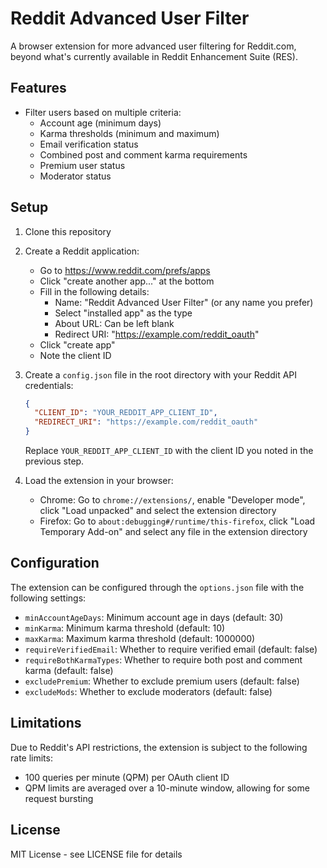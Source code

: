 # Reddit Advanced User Filter

A browser extension for more advanced user filtering for Reddit.com, beyond what's currently available in Reddit Enhancement Suite (RES).

## Features

- Filter users based on multiple criteria:
  - Account age (minimum days)
  - Karma thresholds (minimum and maximum)
  - Email verification status
  - Combined post and comment karma requirements
  - Premium user status
  - Moderator status

## Setup

1. Clone this repository

2. Create a Reddit application:
   - Go to https://www.reddit.com/prefs/apps
   - Click "create another app..." at the bottom
   - Fill in the following details:
     - Name: "Reddit Advanced User Filter" (or any name you prefer)
     - Select "installed app" as the type
     - About URL: Can be left blank
     - Redirect URI: "https://example.com/reddit_oauth"
   - Click "create app"
   - Note the client ID

3. Create a `config.json` file in the root directory with your Reddit API credentials:
   ```json
   {
     "CLIENT_ID": "YOUR_REDDIT_APP_CLIENT_ID",
     "REDIRECT_URI": "https://example.com/reddit_oauth"
   }
   ```
   Replace `YOUR_REDDIT_APP_CLIENT_ID` with the client ID you noted in the previous step.

4. Load the extension in your browser:
   - Chrome: Go to `chrome://extensions/`, enable "Developer mode", click "Load unpacked" and select the extension directory
   - Firefox: Go to `about:debugging#/runtime/this-firefox`, click "Load Temporary Add-on" and select any file in the extension directory

## Configuration

The extension can be configured through the `options.json` file with the following settings:

- `minAccountAgeDays`: Minimum account age in days (default: 30)
- `minKarma`: Minimum karma threshold (default: 10)
- `maxKarma`: Maximum karma threshold (default: 1000000)
- `requireVerifiedEmail`: Whether to require verified email (default: false)
- `requireBothKarmaTypes`: Whether to require both post and comment karma (default: false)
- `excludePremium`: Whether to exclude premium users (default: false)
- `excludeMods`: Whether to exclude moderators (default: false)

## Limitations

Due to Reddit's API restrictions, the extension is subject to the following rate limits:

- 100 queries per minute (QPM) per OAuth client ID
- QPM limits are averaged over a 10-minute window, allowing for some request bursting

## License

MIT License - see LICENSE file for details 